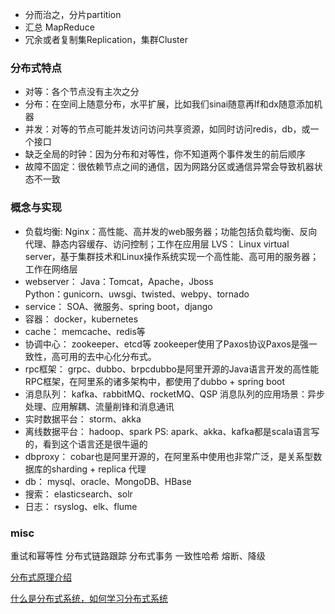 * 分而治之，分片partition
* 汇总 MapReduce
* 冗余或者复制集Replication，集群Cluster

### 分布式特点
* 对等：各个节点没有主次之分
* 分布：在空间上随意分布，水平扩展，比如我们sinai随意再lf和dx随意添加机器
* 并发：对等的节点可能并发访问访问共享资源，如同时访问redis，db，或一个接口
* 缺乏全局的时钟：因为分布和对等性，你不知道两个事件发生的前后顺序
* 故障不固定：很依赖节点之间的通信，因为网路分区或通信异常会导致机器状态不一致

### 概念与实现
* 负载均衡:    Nginx：高性能、高并发的web服务器；功能包括负载均衡、反向代理、静态内容缓存、访问控制；工作在应用层 
              LVS： Linux virtual server，基于集群技术和Linux操作系统实现一个高性能、高可用的服务器；工作在网络层
* webserver： Java：Tomcat，Apache，Jboss    
              Python：gunicorn、uwsgi、twisted、webpy、tornado
* service：    SOA、微服务、spring boot，django
* 容器：       docker，kubernetes
* cache：      memcache、redis等
* 协调中心：    zookeeper、etcd等 zookeeper使用了Paxos协议Paxos是强一致性，高可用的去中心化分布式。
* rpc框架：     grpc、dubbo、brpcdubbo是阿里开源的Java语言开发的高性能RPC框架，在阿里系的诸多架构中，都使用了dubbo + spring boot
* 消息队列：    kafka、rabbitMQ、rocketMQ、QSP 消息队列的应用场景：异步处理、应用解耦、流量削锋和消息通讯
* 实时数据平台： storm、akka
* 离线数据平台： hadoop、spark PS: apark、akka、kafka都是scala语言写的，看到这个语言还是很牛逼的
* dbproxy：     cobar也是阿里开源的，在阿里系中使用也非常广泛，是关系型数据库的sharding + replica 代理
* db：          mysql、oracle、MongoDB、HBase
* 搜索：        elasticsearch、solr
* 日志：        rsyslog、elk、flume


### misc

重试和幂等性
分布式链路跟踪
分布式事务
一致性哈希
熔断、降级

[分布式原理介绍](https://blog.csdn.net/elricboa/article/details/78698197)

[什么是分布式系统，如何学习分布式系统](https://www.cnblogs.com/xybaby/p/7787034.html)

